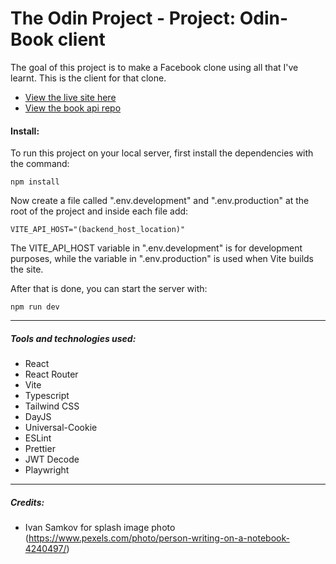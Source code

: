 # The Odin Project - Project: Odin-Book client

The goal of this project is to make a Facebook clone using all that I've learnt. This is the client for that clone.

-   [View the live site here](https://bizarf.github.io/odin-book-client/)
-   [View the book api repo](https://github.com/bizarf/odin-book-api)

#### Install:

To run this project on your local server, first install the dependencies with the command:

```
npm install
```

Now create a file called ".env.development" and ".env.production" at the root of the project and inside each file add:

```
VITE_API_HOST="(backend_host_location)"
```

The VITE_API_HOST variable in ".env.development" is for development purposes, while the variable in ".env.production" is used when Vite builds the site.

After that is done, you can start the server with:

```
npm run dev
```

<hr>

##### Tools and technologies used:

-   React
-   React Router
-   Vite
-   Typescript
-   Tailwind CSS
-   DayJS
-   Universal-Cookie
-   ESLint
-   Prettier
-   JWT Decode
-   Playwright

<hr>

##### Credits:

-   Ivan Samkov for splash image photo (https://www.pexels.com/photo/person-writing-on-a-notebook-4240497/)
